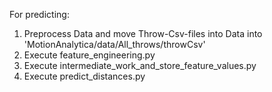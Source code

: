 For predicting:
1) Preprocess Data and move Throw-Csv-files into Data into 'MotionAnalytica/data/All_throws/throwCsv'
2) Execute feature_engineering.py
3) Execute intermediate_work_and_store_feature_values.py
4) Execute predict_distances.py
